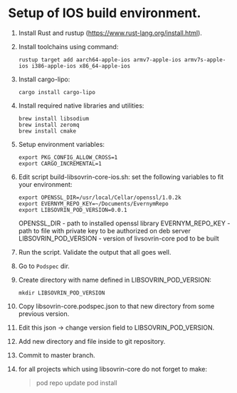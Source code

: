 # Setup of IOS build environment.

1. Install Rust and rustup (https://www.rust-lang.org/install.html).
2. Install toolchains using command:

   ```
   rustup target add aarch64-apple-ios armv7-apple-ios armv7s-apple-ios i386-apple-ios x86_64-apple-ios
   ```
3. Install cargo-lipo:
   ```
   cargo install cargo-lipo
   ```
4. Install required native libraries and utilities:
   ```
   brew install libsodium
   brew install zeromq
   brew install cmake
   ```
5. Setup environment variables:
   ```
   export PKG_CONFIG_ALLOW_CROSS=1
   export CARGO_INCREMENTAL=1
   ```
6. Edit script build-libsovrin-core-ios.sh: set the following variables to fit your environment:
   ```
   export OPENSSL_DIR=/usr/local/Cellar/openssl/1.0.2k
   export EVERNYM_REPO_KEY=~/Documents/EvernymRepo
   export LIBSOVRIN_POD_VERSION=0.0.1
   ```
   OPENSSL_DIR - path to installed openssl library
   EVERNYM_REPO_KEY - path to file with private key to be authorized on deb server
   LIBSOVRIN_POD_VERSION - version of livsovrin-core pod to be built
7. Run the script. Validate the output that all goes well.
8. Go to `Podspec` dir.
9. Create directory with name defined in LIBSOVRIN_POD_VERSION:
   ```
   mkdir LIBSOVRIN_POD_VERSION
   ```
10. Copy libsovrin-core.podspec.json to that new directory from some previous version.
11. Edit this json -> change version field to LIBSOVRIN_POD_VERSION.
12. Add new directory and file inside to git repository.
13. Commit to master branch.
14. for all projects which using libsovrin-core do not forget to make:
     > pod repo update
     > pod install